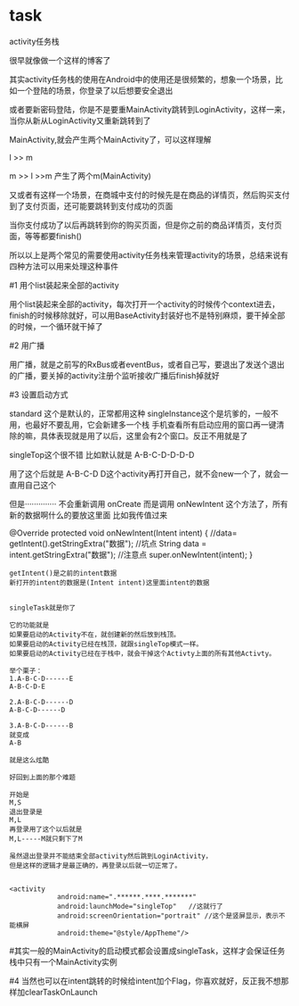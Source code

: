 # task
activity任务栈

很早就像做一个这样的博客了

其实activity任务栈的使用在Android中的使用还是很频繁的，想象一个场景，比如一个登陆的场景，你登录了以后想要安全退出

或者要新密码登陆，你是不是要重MainActivity跳转到LoginActivity，这样一来，当你从新从LoginActivity又重新跳转到了

MainActivity,就会产生两个MainActivity了，可以这样理解

l >> m

m >> l >>m  产生了两个m(MainActivity)

又或者有这样一个场景，在商城中支付的时候先是在商品的详情页，然后购买支付到了支付页面，还可能要跳转到支付成功的页面

当你支付成功了以后再跳转到你的购买页面，但是你之前的商品详情页，支付页面，等等都要finish()

所以以上是两个常见的需要使用activity任务栈来管理activity的场景，总结来说有四种方法可以用来处理这种事件

#1  用个list装起来全部的activity

用个list装起来全部的activity，每次打开一个activity的时候传个context进去，finish的时候移除就好，可以用BaseActivity封装好也不是特别麻烦，要干掉全部的时候，一个循环就干掉了

#2 用广播

用广播，就是之前写的RxBus或者eventBus，或者自己写，要退出了发送个退出的广播，要关掉的activity注册个监听接收广播后finish掉就好

#3 设置启动方式

standard 这个是默认的，正常都用这种
singleInstance这个是坑爹的，一般不用，也最好不要乱用，它会新建多一个栈
手机查看所有启动应用的窗口再一键清除的嘛，具体表现就是用了以后，这里会有2个窗口。反正不用就是了

singleTop这个很不错
比如默认就是
A-B-C-D-D-D-D

用了这个后就是
A-B-C-D
D这个activity再打开自己，就不会new一个了，就会一直用自己这个

但是··············
不会重新调用
onCreate
而是调用
onNewIntent
这个方法了，所有新的数据啊什么的要放这里面
比如我传值过来


 @Override
    protected void onNewIntent(Intent intent) {
        //data= getIntent().getStringExtra("数据");    //坑点
        String data = intent.getStringExtra("数据");  //注意点
        super.onNewIntent(intent);
    }


    getIntent()是之前的intent数据
    新打开的intent的数据是(Intent intent)这里面intent的数据


    singleTask就是你了

    它的功能就是
    如果要启动的Activity不在，就创建新的然后放到栈顶。
    如果要启动的Activity已经在栈顶，就跟singleTop模式一样。
    如果要启动的Activity已经在于栈中，就会干掉这个Activty上面的所有其他Activty。

    举个栗子：
    1.A-B-C-D------E
    A-B-C-D-E

    2.A-B-C-D------D
    A-B-C-D------D

    3.A-B-C-D------B
    就变成
    A-B

    就是这么炫酷

    好回到上面的那个难题

    开始是
    M,S
    退出登录是
    M,L
    再登录用了这个以后就是
    M,L-----M就只剩下了M

    虽然退出登录并不能结束全部activity然后跳到LoginActivity，
    但是这样的逻辑才是最正确的，再登录以后就一切正常了。


    <activity
                android:name=".******.****.*******"
                android:launchMode="singleTop"   //这就行了
                android:screenOrientation="portrait" //这个是竖屏显示，表示不能横屏
                android:theme="@style/AppTheme"/>


 #其实一般的MainActivity的启动模式都会设置成singleTask，这样才会保证任务栈中只有一个MainActivity实例


  #4 当然也可以在intent跳转的时候给intent加个Flag，你喜欢就好，反正我不想那样加clearTaskOnLaunch